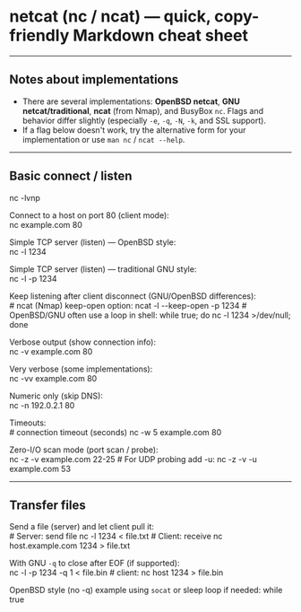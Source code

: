# netcat (nc / ncat) — quick, copy-friendly Markdown cheat sheet

---

## Notes about implementations
- There are several implementations: **OpenBSD netcat**, **GNU netcat/traditional**, **ncat** (from Nmap), and BusyBox `nc`. Flags and behavior differ slightly (especially `-e`, `-q`, `-N`, `-k`, and SSL support).  
- If a flag below doesn't work, try the alternative form for your implementation or use `man nc` / `ncat --help`.

---

## Basic connect / listen

nc -lvnp <listening port> 

Connect to a host on port 80 (client mode):  
    nc example.com 80

Simple TCP server (listen) — OpenBSD style:  
    nc -l 1234

Simple TCP server (listen) — traditional GNU style:  
    nc -l -p 1234

Keep listening after client disconnect (GNU/OpenBSD differences):  
    # ncat (Nmap) keep-open option:
    ncat -l --keep-open -p 1234
    # OpenBSD/GNU often use a loop in shell:
    while true; do nc -l 1234 >/dev/null; done

Verbose output (show connection info):  
    nc -v example.com 80

Very verbose (some implementations):  
    nc -vv example.com 80

Numeric only (skip DNS):  
    nc -n 192.0.2.1 80

Timeouts:  
    # connection timeout (seconds)
    nc -w 5 example.com 80

Zero-I/O scan mode (port scan / probe):  
    nc -z -v example.com 22-25
    # For UDP probing add -u:
    nc -z -v -u example.com 53

---

## Transfer files
Send a file (server) and let client pull it:  
    # Server: send file
    nc -l 1234 < file.txt
    # Client: receive
    nc host.example.com 1234 > file.txt

With GNU `-q` to close after EOF (if supported):  
    nc -l -p 1234 -q 1 < file.bin
    # client:
    nc host 1234 > file.bin

OpenBSD style (no -q) example using `socat` or sleep loop if needed:
    while true
